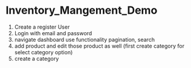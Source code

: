 # Inventory_Mangement_Demo

1. Create a register User 
2. Login with email and password
3. navigate dashboard use functionality pagination, search 
4. add product and edit those product as well (first create category for select category option)
5. create a category 